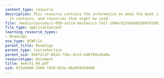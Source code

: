 ```yaml
---
content_type: resource
description: This resource contains the information on what the book is about, what
  it contains, and resources that might be used.
file: /media/courses/1-050-solid-mechanics-fall-2004/623a9dd02bb07d20023e0be994284948_emech1_04.pdf
file_type: application/pdf
learning_resource_types:
- Readings
ocw_type: OCWFile
parent_title: Readings
parent_type: CourseSection
parent_uid: 046f2c3f-662d-736c-dce5-648789e2ba0a
resourcetype: Document
title: emech1_04.pdf
uid: 623a9dd0-2bb0-7d20-023e-0be994284948
---
```

